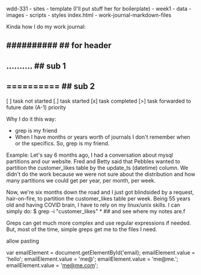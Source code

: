 wdd-331
    - sites
    - template (I'll put stuff her for boilerplate)
    - week1
        - data
        - images
        - scripts
        - styles
        index.html
    - work-journal-markdown-files

Kinda how I do my work journal:
## ########## ## for header
## .......... ## sub 1
## ========== ## sub 2
[ ] task not started
[.] task started
[x] task completed
[>] task forwarded to future date
(A-1) priority

Why I do it this way:
- grep is my friend
- When I have months or years worth of journals I don't remember when or the
  specifics. So, grep is my friend.

Example:
Let's say 6 months ago, I had a conversation about mysql partitions and our
website. Fred and Betty said that Pebbles wanted to partition the 
customer_likes table by the update_ts (datetime) column. We didn't do the
work because we were not sure about the distribution and how many partitions
we could get per year, per month, per week.

Now, we're six months down the road and I just got blindsided by a request,
hair-on-fire, to partition the customer_likes table per week. Being 55 years
old and having COVID brain, I have to rely on my linux/unix skills. I can 
simply do:
    $ grep -i "customer_likes" * ## and see where my notes are.f

Greps can get much more complex and use regular expressions if needed. But, 
most of the time, simple greps get me to the files I need.

allow pasting

var emailElement = document.getElementById('email);
emailElement.value = 'hello';
emailElement.value = 'me@';
emailElement.value = 'me@me.';
emailElement.value = 'me@me.com';